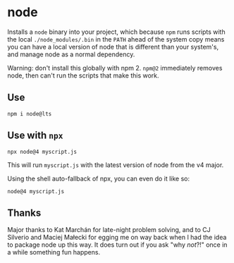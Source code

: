 node
========

Installs a `node` binary into your project, which because `npm` runs scripts with the local `./node_modules/.bin` in the `PATH` ahead of the system copy means you can have a local version of node that is different than your system's, and manage node as a normal dependency.

Warning: don't install this globally with npm 2. `npm@2` immediately removes node, then can't run the scripts that make this work.

Use
---

```
npm i node@lts
```

Use with `npx`
--------------

```
npx node@4 myscript.js
```

This will run `myscript.js` with the latest version of node from the v4 major.

Using the shell auto-fallback of npx, you can even do it like so:


```
node@4 myscript.js
```

Thanks
------

Major thanks to Kat Marchán for late-night problem solving, and to CJ Silverio and Maciej Małecki for egging me on way back when I had the idea to package node up this way. It does turn out if you ask "why _not_?!" once in a while something fun happens.
